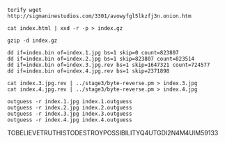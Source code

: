 
	torify wget http://sigmaninestudios.com/3301/avowyfgl5lkzfj3n.onion.htm

	cat index.html | xxd -r -p > index.gz

	gzip -d index.gz

	dd if=index.bin of=index.1.jpg bs=1 skip=0 count=823807
	dd if=index.bin of=index.2.jpg bs=1 skip=823807 count=823514
	dd if=index.bin of=index.3.jpg.rev bs=1 skip=1647321 count=724577
	dd if=index.bin of=index.4.jpg.rev bs=1 skip=2371898 

	cat index.3.jpg.rev | ../stage3/byte-reverse.pm > index.3.jpg
	cat index.4.jpg.rev | ../stage3/byte-reverse.pm > index.4.jpg

	outguess -r index.1.jpg index.1.outguess
	outguess -r index.2.jpg index.2.outguess
	outguess -r index.3.jpg index.3.outguess
	outguess -r index.4.jpg index.4.outguess

TOBELIEVETRUTHISTODESTROYPOSSIBILITYQ4UTGDI2N4M4UIM59133
